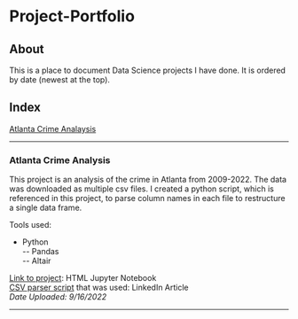 # Project-Portfolio
## About
This is a place to document Data Science projects I have done.
It is ordered by date (newest at the top).  
## Index
[Atlanta Crime Analaysis](https://bdub-1.github.io/Project-Portfolio/#atlanta-crime-analysis)  
_______________________________________________________________________________________________________________________________________________________________________
### Atlanta Crime Analysis 
This project is an analysis of the crime in Atlanta from 2009-2022. The data was downloaded as multiple csv files.  I created a python script, which is referenced in this project, to parse column names in each file to restructure a single data frame.

Tools used:
- Python  
-- Pandas  
-- Altair  

[Link to project](https://bdub-1.github.io/Project-Portfolio/Atlanta%20Crime%20Analysis.html): HTML Jupyter Notebook  
[CSV parser script](https://www.linkedin.com/pulse/csv-column-name-parser-brandon-wilson/) that was used: LinkedIn Article  
*Date Uploaded: 9/16/2022*  
____________________________________________________________________________________________________________________________________________________________________

